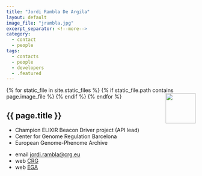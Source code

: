 ```yaml
---
title: "Jordi Rambla De Argila"
layout: default
image_file: "jrambla.jpg"
excerpt_separator: <!--more-->
category:
  - contact
  - people
tags:
  - contacts
  - people
  - developers
  - .featured
---
```


{% for static_file in site.static_files %}
  {% if static_file.path contains page.image_file %}
<img style="float: right; width: 80px;" src="{{ static_file.path | relative_url}}" />
  {% endif %}
{% endfor %}

## {{ page.title }}

* Champion ELIXIR Beacon Driver project (API lead)  
* Center for Genome Regulation Barcelona  
* European Genome-Phenome Archive  

<!--more-->

* email [jordi.rambla@crg.eu](mailto:jordi.rambla@crg.eu)  
* web [CRG](https://www.crg.eu/en/programmes-groups/ega-team)  
* web [EGA](https://ega-archive.org/about/team)
